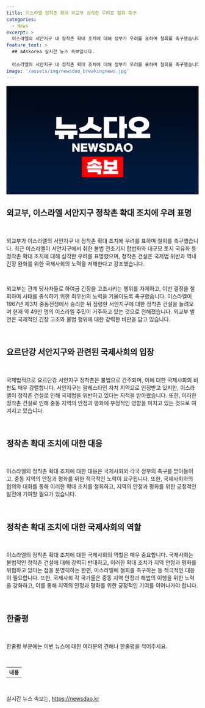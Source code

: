 ```yaml
---
title: 이스라엘 정착촌 확대 외교부 심각한 우려로 철회 촉구
categories:
  - News
excerpt: >
  이스라엘의 서안지구 내 정착촌 확대 조치에 대해 정부가 우려를 표하며 철회를 촉구했습니다. 외교부는 정착촌 건설이 국제법 위반과 해결 노력 저해로 이어진다며 이에 대해 심각한 우려를 표명했습니다. 또한, 관련 당사자들에게 긴장 고조를 자제하고 사태 종식을 위해 최선을 다할 것을 촉구했습니다. 이스라엘의 결정에 대한 철회를 요구하며, 서안지구는 국제법적으로 팔레스타인 지역으로 인정되고 있습니다. (150자)
feature_text: >
  ## adskorea 실시간 뉴스 속보입니다.

  이스라엘의 서안지구 내 정착촌 확대 조치에 대해 정부가 우려를 표하며 철회를 촉구했습니다. 외교부는 정착촌 건설이 국제법 위반과 해결 노력 저해로 이어진다며 이에 대해 심각한 우려를 표명했습니다. 또한, 관련 당사자들에게 긴장 고조를 자제하고 사태 종식을 위해 최선을 다할 것을 촉구했습니다. 이스라엘의 결정에 대한 철회를 요구하며, 서안지구는 국제법적으로 팔레스타인 지역으로 인정되고 있습니다. (150자)
image: '/assets/img/newsdao_breakingnews.jpg'
---
```


<p><img src="/assets/img/newsdao_breakingnews.jpg" alt="adskorea 속보" /></p>

<h2 data-ke-size="size26">외교부, 이스라엘 서안지구 정착촌 확대 조치에 우려 표명</h2>

<p data-ke-size="size16">&nbsp;</p>

<p>외교부가 이스라엘의 서안지구 내 정착촌 확대 조치에 우려를 표하며 철회를 촉구했습니다. 최근 이스라엘이 서안지구에서 취한 불법 전초기지 합법화와 대규모 토지 국유화 등 정착촌 확대 조치에 대해 심각한 우려를 표명했으며, 정착촌 건설은 국제법 위반과 역내 긴장 완화를 위한 국제사회의 노력을 저해한다고 강조했습니다.</p>

<p data-ke-size="size16">&nbsp;</p>

<p>외교부는 관계 당사자들로 하여금 긴장을 고조시키는 행위를 자제하고, 이번 결정을 철회하여 사태를 종식하기 위한 최우선의 노력을 기울이도록 촉구했습니다. 이스라엘이 1967년 제3차 중동전쟁에서 승리한 뒤 점령한 서안지구에 대한 정착촌 건설을 늘려오며 현재 약 49만 명의 이스라엘 주민이 거주하고 있는 것으로 전해졌습니다. 외교부 발언은 국제적인 긴장 고조와 불법 행위에 대한 강력한 비판을 담고 있습니다.</p>

<p data-ke-size="size16">&nbsp;</p>

<h2 data-ke-size="size26">요르단강 서안지구와 관련된 국제사회의 입장</h2>

<p data-ke-size="size16">&nbsp;</p>

<p>국제법적으로 요르단강 서안지구 정착촌은 불법으로 간주되며, 이에 대한 국제사회의 비판도 매우 강렬합니다. 서안지구는 팔레스타인 자치 지역으로 인정받고 있지만, 이스라엘이 정착촌 건설로 인해 국제법을 위반하고 있다는 지적을 받아왔습니다. 또한, 이러한 정착촌 건설로 인해 중동 지역의 안정과 평화에 부정적인 영향을 미치고 있는 것으로 여겨지고 있습니다.</p>

<p data-ke-size="size16">&nbsp;</p>

<h2 data-ke-size="size26">정착촌 확대 조치에 대한 대응</h2>

<p data-ke-size="size16">&nbsp;</p>

<p>이스라엘의 정착촌 확대 조치에 대한 대응은 국제사회와 각국 정부의 촉구를 받아들이고, 중동 지역의 안정과 평화를 위한 적극적인 노력이 요구됩니다. 또한, 국제사회와의 협의와 대화를 통해 이러한 확대 조치를 철회하고, 지역의 안정과 평화를 위한 긍정적인 발전에 기여할 필요가 있습니다.</p>

<p data-ke-size="size16">&nbsp;</p>

<h2 data-ke-size="size26">정착촌 확대 조치에 대한 국제사회의 역할</h2>

<p data-ke-size="size16">&nbsp;</p>

<p>이스라엘의 정착촌 확대 조치에 대한 국제사회의 역할은 매우 중요합니다. 국제사회는 불법적인 정착촌 건설에 대해 강력히 반대하고, 이러한 확대 조치가 지역 안정과 평화를 위협하고 있다는 점을 분명히하는 한편, 이스라엘에 철회를 촉구하는 등 적극적인 대응이 필요합니다. 또한, 국제사회 각 국가들은 중동 지역 안정과 해법의 이행을 위한 노력을 강화하고, 이를 통해 지역의 안정과 평화를 위한 긍정적인 기여를 이어나가야 합니다.</p>

<p data-ke-size="size16">&nbsp;</p>

<h2 data-ke-size="size26">한줄평</h2>

<p data-ke-size="size16">&nbsp;</p>

<p>한줄평 부분에는 이번 뉴스에 대한 여러분의 견해나 한줄평을 적어주세요.</p>

<p data-ke-size="size16">&nbsp;</p>

<table>
    <tbody>
        <tr>
            <td style="text-align: center; height: 17px;"><b>내용</b></td>
        </tr>
    </tbody>
</table>

<p data-ke-size="size16">&nbsp;</p>
실시간 뉴스 속보는, <a href="https://newsdao.kr" rel="dofollow">https://newsdao.kr</a>


